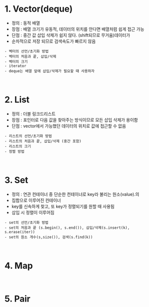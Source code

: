 # 1. Vector(deque)
* 정의 : 동적 배열
* 장점 : 배열 크기가 유동적, 데이터의 위치를 안다면 배열처럼 쉽게 접근 가능
* 단점 : 중간 값 삽입 삭제가 쉽지 않다. (shift되므로 무거움)데이터가
* 순차적으로 저장 되므로 검색속도가 빠르지 않음
```
- 벡터의 선언/초기화 방법
- 벡터의 처음과 끝, 삽입/삭제
- 벡터의 크기
- iterator
- deque는 배열 앞에 삽입/삭제가 필요할 때 사용하자
```
<br>

# 2. List
* 정의 : 더블 링크드리스트
* 장점 : 포인터로 다음 값을 찾아주는 방식이므로 모든 삽입 삭제가 용이함
* 단점 : vector에서 가능했던 데이터의 위치로 값에 접근할 수 없음
```
- 리스트의 선언/초기화 방법
- 리스트의 처음과 끝, 삽입/삭제 (중간 포함)
- 리스트의 크기
- 정렬 방법
```
<br>

# 3. Set
* 정의 : 연관 컨테이너 중 단순한 컨테이너로 key라 불리는 원소(value).의
* 집합으로 이루어진 컨테이너
* key를 신속하게 찾고, 또 key가 정렬되기를 원할 때 사용됨
* 삽입 시 정렬이 이루어짐
```
- set의 선언/초기화 방법
- set의 처음과 끝 (s.begin(), s.end()), 삽입/삭제(s.insert(k), s.erase(iter))
- set의 원소 개수(s,size()), 검색(s.find(k))
```

<br>

# 4. Map

<br>

# 5. Pair

<br>

